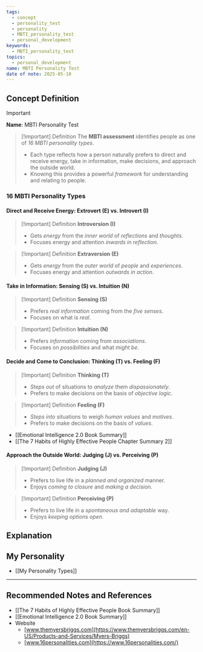 ```yaml
---
tags:
  - concept
  - personality_test
  - personality
  - MBTI_personality_test
  - personal_development
keywords:
  - MBTI_personality_test
topics:
  - personal_development
name: MBTI Personality Test
date of note: 2025-05-10
---
```


## Concept Definition

>[!important]
>**Name**: MBTI Personality Test

>[!important] Definition
>The **MBTI assessment** identifies people as one of *16 MBTI personality types*. 
>- Each type reflects how a person naturally prefers to direct and receive energy, take in information, make decisions, and approach the outside world. 
>- Knowing this provides a powerful *framework* for understanding and relating to people.

### 16 MBTI Personality Types

#### Direct and Receive Energy: Extrovert (E) vs. Introvert (I)

>[!important] Definition
>**Introversion (I)**
>- Gets *energy* from the *inner world* of *reflections* and *thoughts*. 
>- Focuses energy and attention *inwards in reflection*.

>[!important] Definition
>**Extraversion (E)**
>- Gets *energy* from the *outer world* of *people* and *experiences*. 
>- Focuses energy and attention *outwards in action*.


#### Take in Information: Sensing (S) vs. Intuition (N)

>[!important] Definition
>**Sensing (S)**
>- Prefers *real information* coming from the *five senses*. 
>- Focuses on what is *real*. 

>[!important] Definition
>**Intuition (N)**
>- Prefers *information* coming from *associations*. 
>- Focuses on *possibilities* and what *might be*.


#### Decide and Come to Conclusion: Thinking (T) vs. Feeling (F)

>[!important] Definition
>**Thinking (T)**
>- *Steps out* of situations to *analyze* them *dispassionately*. 
>- Prefers to make decisions on the basis of *objective logic*.

>[!important] Definition 
> **Feeling (F)**
>- *Steps into* situations to weigh *human values* and *motives*. 
>- Prefers to make decisions on the basis of *values*.

- [[Emotional Intelligence 2.0 Book Summary]]
- [[The 7 Habits of Highly Effective People Chapter Summary 2]]


#### Approach the Outside World: Judging (J) vs. Perceiving (P)

>[!important] Definition
>**Judging (J)**
>- Prefers to live life in a *planned and organized* manner. 
>- Enjoys *coming to closure* and *making a decision*.

>[!important] Definition
>**Perceiving (P)**
>- Prefers to live life in a *spontaneous and adaptable* way. 
>- Enjoys *keeping options open*.





## Explanation


## My Personality

- [[My Personality Types]]


-----------
##  Recommended Notes and References


- [[The 7 Habits of Highly Effective People Book Summary]]
- [[Emotional Intelligence 2.0 Book Summary]]
- Website
	- [www.themyersbriggs.com](https://www.themyersbriggs.com/en-US/Products-and-Services/Myers-Briggs)
	- [www.16personalities.com](https://www.16personalities.com/)